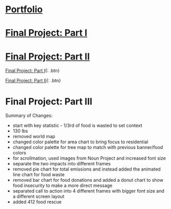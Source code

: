 # [Portfolio](https://mahrukh-k.github.io/Portfolio/)

# [Final Project: Part I](https://mahrukh-k.github.io/Portfolio/Final_Project_Part1_Mahrukh.html)

# [Final Project: Part II](https://mahrukh-k.github.io/Portfolio/Final_Project_Part2_Mahrukh.html)

[Final Project: Part I]([http://www.google.com](https://mahrukh-k.github.io/Portfolio/Final_Project_Part1_Mahrukh.html)){: .btn}

[Final Project: Part II]([http://www.google.com](https://mahrukh-k.github.io/Portfolio/Final_Project_Part2_Mahrukh.html)){: .btn}


# Final Project: Part III

Summary of Changes:
- start with key statistic - 1/3rd of food is wasted to set context
- 130 lbs
- removed world map
- changed color palette for area chart to bring focus to residential
- changed color palette for tree map to match with previous banner/food colors
- for scrollmation, used images from Noun Project and increased font size
- separate the two impacts into different frames 
- removed pie chart for total emissions and instead added the animated line chart for food waste
- removed bar chart for food donations and added a donut chart to show food insecurity to make a more direct message
- separated call to action into 4 different frames with bigger font size and a different screen layout
- added 412 food rescue
